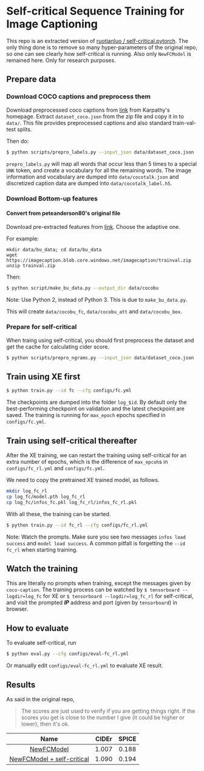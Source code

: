 
# Self-critical Sequence Training for Image Captioning

This repo is an extracted version of [ruotianluo / self-critical.pytorch](https://github.com/ruotianluo/self-critical.pytorch/tree/master). 
The only thing done is to remove so many hyper-parameters of the original repo, so
one can see clearly how self-critical is running. Also only `NewFCModel` is remained here.
Only for research purposes.

## Prepare data

### Download COCO captions and preprocess them

Download preprocessed coco captions from [link](http://cs.stanford.edu/people/karpathy/deepimagesent/caption_datasets.zip) from Karpathy's homepage. Extract `dataset_coco.json` from the zip file and copy it in to `data/`. This file provides preprocessed captions and also standard train-val-test splits.

Then do:

```bash
$ python scripts/prepro_labels.py --input_json data/dataset_coco.json --output_json data/cocotalk.json --output_h5 data/cocotalk
```

`prepro_labels.py` will map all words that occur less than 5 times to a special `UNK` token, and create a vocabulary for all the remaining words. The image information and vocabulary are dumped into `data/cocotalk.json` and discretized caption data are dumped into `data/cocotalk_label.h5`.

### Download Bottom-up features

#### Convert from peteanderson80's original file
Download pre-extracted features from [link](https://github.com/peteanderson80/bottom-up-attention). Choose the adaptive one.

For example:
```
mkdir data/bu_data; cd data/bu_data
wget https://imagecaption.blob.core.windows.net/imagecaption/trainval.zip
unzip trainval.zip
```

Then:

```bash
$ python script/make_bu_data.py --output_dir data/cocobu
```
Note: Use Python 2, instead of Python 3. This is due to `make_bu_data.py`.

This will create `data/cocobu_fc`, `data/cocobu_att` and `data/cocobu_box`.

### Prepare for self-critical

When traing using self-critical, you should first preprocess the dataset 
and get the cache for calculating cider score.

```bash
$ python scripts/prepro_ngrams.py --input_json data/dataset_coco.json --dict_json data/cocotalk.json --output_pkl data/coco-train --split train
```

## Train using XE first

```bash
$ python train.py --id fc --cfg configs/fc.yml
```
The checkpoints are dumped into the folder `log_$id`. By default
only the best-performing checkpoint on validation and the latest checkpoint are saved.
The training is running for `max_epoch` epochs specified in `configs/fc.yml`.

## Train using self-critical thereafter

After the XE training, we can restart the training using self-critical for an extra number
of epochs, which is the difference of `max_epcoh`s in `configs/fc_rl.yml` and `configs/fc.yml`.

We need to copy the pretrained XE trained model, as follows.

```bash
mkdir log_fc_rl
cp log_fc/model.pth log_fc_rl
cp log_fc/infos_fc.pkl log_fc_rl/infos_fc_rl.pkl
```

With all these, the training can be started.

```bash
$ python train.py --id fc_rl --cfg configs/fc_rl.yml
```

Note: Watch the prompts. Make sure you see two messages `infos load success` and `model load success`.
A common pitfall is forgetting the `--id fc_rl` when starting training.

## Watch the training

This are literally no prompts when training, except the messages given by `coco-caption`.
The training process can be watched by `$ tensorboard --logdir=log_fc` for XE or `$ tensorboard --logdir=log_fc_rl` for self-critical, and
visit the prompted ***IP*** address and port (given by `tensorboard`) in browser.

## How to evaluate

To evaluate self-critical, run 

```bash
$ python eval.py --cfg configs/eval-fc_rl.yml
```

Or manually edit `configs/eval-fc_rl.yml` to evaluate XE result.

## Results

As said in the original repo,

> The scores are just used to verify if you are getting things right. 
> If the scores you get is close to the number I give (it could be higher or lower), then it's ok.

| Name                        									  | CIDEr     | SPICE    |
| :---:                     									    | :---:     | :---:    |
| [NewFCModel](configs/fc.yml)                    | 1.007     | 0.188    |
| [NewFCModel + self-critical](configs/fc_rl.yml) | 1.090     | 0.194    |

